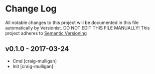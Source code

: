 # Change Log

All notable changes to this project will be documented in this file
automatically by Versionist. DO NOT EDIT THIS FILE MANUALLY!
This project adheres to [Semantic Versioning](http://semver.org/)

## v0.1.0 - 2017-03-24

* Cmd [craig-mulligan]
* Init [craig-mulligan]
